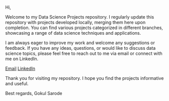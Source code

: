 Hi,

Welcome to my Data Science Projects repository. I regularly update this repository with projects developed locally, merging them here upon completion. You can find various projects categorized in different branches, showcasing a range of data science techniques and applications.

I am always eager to improve my work and welcome any suggestions or feedback. If you have any ideas, questions, or would like to discuss data science topics, please feel free to reach out to me via email or connect with me on LinkedIn.

[Email](gokul.sarode2698@gmail.com)
[LinkedIn](https://www.linkedin.com/in/gokul-sarode-296454146/)

Thank you for visiting my repository. I hope you find the projects informative and useful.

Best regards,
Gokul Sarode

